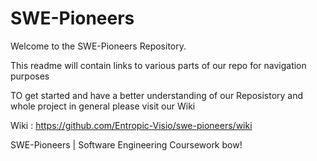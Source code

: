 # SWE-Pioneers
Welcome to the SWE-Pioneers Repository. 

This readme will contain links to various parts of our repo 
for navigation purposes 

TO get started and have a better understanding of our Reposistory and whole project in general please visit our Wiki

Wiki :
https://github.com/Entropic-Visio/swe-pioneers/wiki

SWE-Pioneers | Software Engineering Coursework
bow!